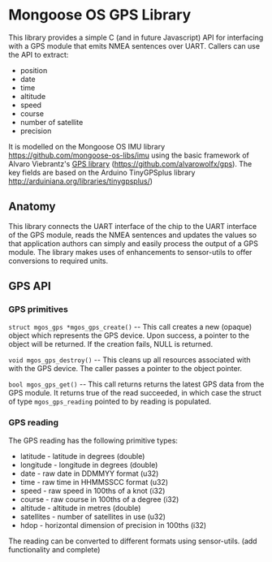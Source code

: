 # Mongoose OS GPS Library

This library provides a simple C (and in future Javascript) API for interfacing with a GPS module that emits NMEA sentences over UART. Callers can use the API to extract:

* position
* date
* time
* altitude
* speed
* course
* number of satellite
* precision

It is modelled on the Mongoose OS IMU library https://github.com/mongoose-os-libs/imu using the basic framework of Alvaro Viebrantz's [GPS library]() (https://github.com/alvarowolfx/gps). The key fields are based on the Arduino TinyGPSplus library http://arduiniana.org/libraries/tinygpsplus/)

## Anatomy

This library connects the UART interface of the chip to the UART interface of the GPS module, reads the NMEA sentences and updates the values so that application authors can simply and easily process the output of a GPS module. The library makes uses of enhancements to sensor-utils to offer conversions to required units.

## GPS API

### GPS primitives

`struct mgos_gps *mgos_gps_create()` -- This call creates a new (opaque) object which represents the GPS device. Upon success, a pointer to the object will be returned. If the creation fails, NULL is returned.

`void mgos_gps_destroy()` -- This cleans up all resources associated with with the GPS device. The caller passes a pointer to the object pointer.

`bool mgos_gps_get()` -- This call returns returns the latest GPS data from the GPS module. It returns true of the read succeeded, in which case the struct of type `mgos_gps_reading` pointed to by reading is populated.

### GPS reading

The GPS reading has the following primitive types:

*  latitude - latitude in degrees (double)
* longitude - longitude in degrees (double)
* date - raw date in DDMMYY format (u32)
* time - raw time in HHMMSSCC format (u32)
* speed - raw speed in 100ths of a knot (i32)
* course - raw course in 100ths of a degree (i32)
* altitude - altitude in metres (double)
* satellites - number of satellites in use (u32)
* hdop - horizontal dimension of precision in 100ths (i32)



The reading can be converted to different formats using sensor-utils. (add functionality and complete)